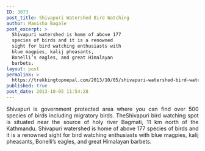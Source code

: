 ```yaml
---
ID: 3873
post_title: Shivapuri Watershed Bird Watching
author: Manisha Bagale
post_excerpt: >
  Shivapuri watershed is home of above 177
  species of birds and it is a renowned
  sight for bird watching enthusiasts with
  blue magpies, kalij pheasants,
  Bonelli’s eagles, and great Himalayan
  barbets.
layout: post
permalink: >
  https://trekkingtopnepal.com/2013/10/05/shivapuri-watershed-bird-watching/
published: true
post_date: 2013-10-05 11:54:28
---
```

<p style="text-align: justify;">Shivapuri is government protected area where you can find over 500 species of birds including migratory birds. TheShivapuri bird watching spot is situated near the source of holy river Bagmati, 11 km north of the Kathmandu. Shivapuri watershed is home of above 177 species of birds and it is a renowned sight for bird watching enthusiasts with blue magpies, kalij pheasants, Bonelli’s eagles, and great Himalayan barbets.</p>